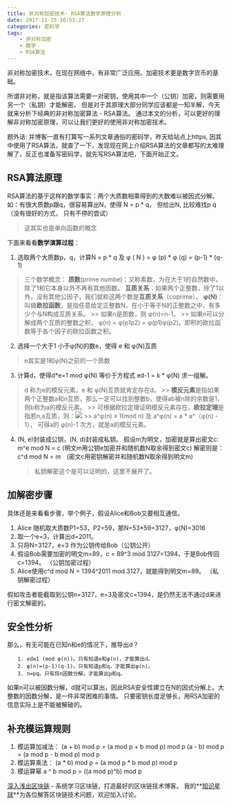 ```yaml
---
title: 非对称加密技术- RSA算法数学原理分析
date: 2017-11-15 10:53:27
categories: 密码学
tags:
    - 非对称加密
    - 数学
    - RSA算法
---
```


非对称加密技术，在现在网络中，有非常广泛应用。加密技术更是数字货币的基础。

所谓非对称，就是指该算法需要一对密钥，使用其中一个（公钥）加密，则需要用另一个（私钥）才能解密。
但是对于其原理大部分同学应该都是一知半解，今天就来分析下经典的非对称加密算法 - RSA算法。
通过本文的分析，可以更好的理解非对称加密原理，可以让我们更好的使用非对称加密技术。

<!-- more -->

题外话: 
并博客一直有打算写一系列文章通俗的密码学，昨天给站点上https, 因其中使用了RSA算法，就查了一下，发现现在网上介绍RSA算法的文章都写的太难理解了，反正也准备写密码学，就先写RSA算法吧，下面开始正文。

## RSA算法原理
RSA算法的基于这样的数学事实：两个大质数相乘得到的大数难以被因式分解。
如：有很大质数p跟q，很容易算出N，使得 N = p * q，
但给出N, 比较难找p q（没有很好的方式， 只有不停的尝试）
> 这其实也是单向函数的概念

下面来看看**数学演算过程**：

1. 选取两个大质数p，q，计算N = p * q 及 φ ( N ) = φ (p) * φ (q)  = (p-1) * (q-1)
> 三个数学概念：
> **质数**(prime numbe)：又称素数，为在大于1的自然数中，除了1和它本身以外不再有其他因数。
> **互质关系**：如果两个正整数，除了1以外，没有其他公因子，我们就称这两个数是**互质关系**（coprime）。
> **φ(N)**：叫做**欧拉函数**，是指任意给定正整数N，在小于等于N的正整数之中，有多少个与N构成互质关系。
    >> 如果n是质数，则 φ(n)=n-1。
    >> 如果n可以分解成两个互质的整数之积， φ(n) = φ(p1p2) = φ(p1)φ(p2)。即积的欧拉函数等于各个因子的欧拉函数之积。

2. 选择一个大于1 小于φ(N)的数e，使得 e 和 φ(N)互质
> e其实是1和φ(N)之前的一个质数

3. 计算d，使得d*e=1 mod φ(N) 等价于方程式 ed-1 = k * φ(N) 求一组解。
> d 称为e的模反元素，e 和 φ(N)互质就肯定存在d。
    >> **模反元素**是指如果两个正整数a和n互质，那么一定可以找到整数b，使得ab被n除的余数是1，则b称为a的模反元素。
    >> 可根据欧拉定理证明模反元素存在，**欧拉定理**是指若n,a互质，则：![](/images/aes_mod.png)
    >> a^φ(n) ≡ 1(mod n)  及 a^φ(n) = a * a^（φ(n) - 1）， 可得a的 φ(n)-1 次方，就是a的模反元素。

4. (N, e)封装成公钥，(N, d)封装成私钥。
   假设m为明文，加密就是算出密文c:
    m^e mod N = c (明文m用公钥e加密并和随机数N取余得到密文c)
   解密则是：
    c^d mod N = m　(密文c用密钥解密并和随机数N取余得到明文m)
    > 私钥解密这个是可以证明的，这里不展开了。


## 加解密步骤

具体还是来看看步骤，举个例子，假设Alice和Bob又要相互通信。
1. Alice 随机取大质数P1=53，P2=59，那N=53*59=3127，φ(N)=3016
2. 取一个e=3，计算出d=2011。
3. 只将N=3127，e=3 作为公钥传给Bob（公钥公开）
4. 假设Bob需要加密的明文m=89，c = 89^3 mod 3127=1394，于是Bob传回c=1394。 （公钥加密过程）
5. Alice使用c^d mod N = 1394^2011 mod 3127，就能得到明文m=89。 （私钥解密过程）

假如攻击者能截取到公钥n=3127，e=3及密文c=1394，是仍然无法不通过d来进行密文解密的。

## 安全性分析

那么，有无可能在已知n和e的情况下，推导出d？
```
　　1. ed≡1 (mod φ(n))。只有知道e和φ(n)，才能算出d。
　　2. φ(n)=(p-1)(q-1)。只有知道p和q，才能算出φ(n)。
　　3. n=pq。只有将n因数分解，才能算出p和q。
```
如果n可以被因数分解，d就可以算出，因此RSA安全性建立在N的因式分解上。大整数的因数分解，是一件非常困难的事情。
只要密钥长度足够长，用RSA加密的信息实际上是不能被解破的。

## 补充模运算规则
1. 模运算加减法：
    (a + b) mod p = (a mod p + b mod p) mod p
    (a - b) mod p = (a mod p - b mod p) mod p
2. 模运算乘法：
    (a * b) mod p = (a mod p * b mod p) mod p
3. 模运算幂
    a ^ b mod p = ((a mod p)^b) mod p


[深入浅出区块链](https://learnblockchain.cn/) - 系统学习区块链，打造最好的区块链技术博客。
我的**[知识星球](https://t.xiaomiquan.com/RfAu7uj)**为各位解答区块链技术问题，欢迎加入讨论。